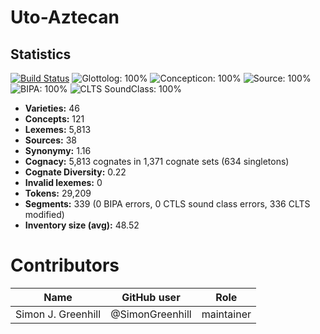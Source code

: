 # Uto-Aztecan

## Statistics


[![Build Status](https://travis-ci.org/lexibank/utoaztecan.svg?branch=master)](https://travis-ci.org/lexibank/utoaztecan)
![Glottolog: 100%](https://img.shields.io/badge/Glottolog-100%25-brightgreen.svg "Glottolog: 100%")
![Concepticon: 100%](https://img.shields.io/badge/Concepticon-100%25-brightgreen.svg "Concepticon: 100%")
![Source: 100%](https://img.shields.io/badge/Source-100%25-brightgreen.svg "Source: 100%")
![BIPA: 100%](https://img.shields.io/badge/BIPA-100%25-brightgreen.svg "BIPA: 100%")
![CLTS SoundClass: 100%](https://img.shields.io/badge/CLTS%20SoundClass-100%25-brightgreen.svg "CLTS SoundClass: 100%")

- **Varieties:** 46
- **Concepts:** 121
- **Lexemes:** 5,813
- **Sources:** 38
- **Synonymy:** 1.16
- **Cognacy:** 5,813 cognates in 1,371 cognate sets (634 singletons)
- **Cognate Diversity:** 0.22
- **Invalid lexemes:** 0
- **Tokens:** 29,209
- **Segments:** 339 (0 BIPA errors, 0 CTLS sound class errors, 336 CLTS modified)
- **Inventory size (avg):** 48.52

# Contributors

Name | GitHub user | Role
--- | --- | ---
Simon J. Greenhill | @SimonGreenhill | maintainer


